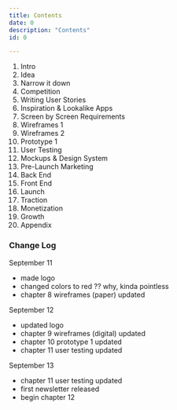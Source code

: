 ```yaml
---
title: Contents
date: 0
description: "Contents"
id: 0

---
```


1. Intro 
2. Idea
3. Narrow it down 
4. Competition
5. Writing User Stories 
6. Inspiration & Lookalike Apps
7. Screen by Screen Requirements 
8. Wireframes 1
9. Wireframes 2
10. Prototype 1
11. User Testing
12. Mockups & Design System
13. Pre-Launch Marketing 
14. Back End 
15. Front End 
16. Launch
17. Traction
18. Monetization
19. Growth
20. Appendix

### Change Log

September 11
- made logo
- changed colors to red ?? why, kinda pointless
- chapter 8 wireframes (paper) updated

September 12
- updated logo
- chapter 9 wireframes (digital) updated
- chapter 10 prototype 1 updated
- chapter 11 user testing updated

September 13 
- chapter 11 user testing updated
- first newsletter released
- begin chapter 12 

